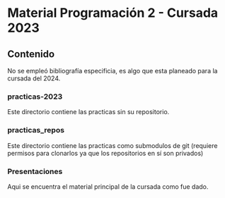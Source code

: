 # Material Programación 2 - Cursada 2023

## Contenido
No se empleó bibliografía especificia, es algo que esta planeado para la cursada del 2024.

### practicas-2023
Este directorio contiene las practicas sin su repositorio.

### practicas_repos
Este directorio contiene las practicas como submodulos de git (requiere permisos para clonarlos ya que los repositorios en sí son privados)

### Presentaciones
Aqui se encuentra el material principal de la cursada como fue dado.


